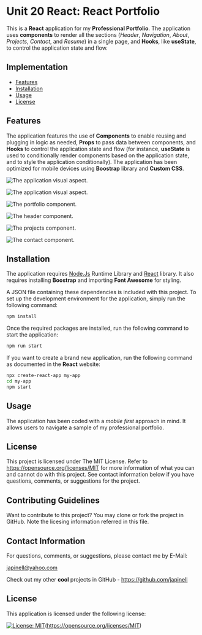 # Unit 20 React: React Portfolio

This is a **React** application for my **Professional Portfolio**. The application uses **components** to render all the sections (_Header_, _Navigation_, _About_, _Projects_, _Contact_, and _Resume_) in a single page, and **Hooks**, like **useState**, to control the application state and flow.

## Implementation

- [Features](#features)
- [Installation](#installation)
- [Usage](#usage)
- [License](#license)

## Features

The application features the use of **Components** to enable reusing and plugging in logic as needed, **Props** to pass data between components, and **Hooks** to control the application state and flow (for instance, **useState** is used to conditionally render components based on the application state, and to style the application conditionally). The application has been optimized for mobile devices using **Boostrap** library and **Custom CSS**.

![The application visual aspect.](./public/assets/images/visual-aspect1.png)

![The application visual aspect.](./public/assets/images/visual-aspect2.png)

![The portfolio component.](./public/assets/images/portfolio-component.png)

![The header component.](./public/assets/images/header-component.png)

![The projects component.](./public/assets/images/projects-component.png)

![The contact component.](./public/assets/images/contact-component.png)

## Installation

The application requires [Node.Js](https://nodejs.org/en/) Runtime Library and [React](https://reactjs.org/) library. It also requires installing **Boostrap** and importing **Font Awesome** for styling.

A JSON file containing these dependencies is included with this project. To set up the development environment for the application, simply run the following command:

```bash
npm install
```

Once the required packages are installed, run the following command to start the application:

```bash
npm run start
```

If you want to create a brand new application, run the following command as documented in the **React** website:

```bash
npx create-react-app my-app
cd my-app
npm start
```

## Usage

The application has been coded with a _mobile first_ approach in mind. It allows users to navigate a sample of my professional portfolio.

## License

This project is licensed under The MIT License. Refer to https://opensource.org/licenses/MIT for more information of what you can and cannot do with this project. See contact information below if you have questions, comments, or suggestions for the project.

## Contributing Guidelines

Want to contribute to this project? You may clone or fork the project in GitHub. Note the licesing information referred in this file.

## Contact Information

For questions, comments, or suggestions, please contact me by E-Mail:

japinell@yahoo.com

Check out my other **cool** projects in GitHub - https://github.com/japinell

## License

This application is licensed under the following license:

[![License: MIT](https://img.shields.io/badge/License-MIT-yellow.svg)](https://opensource.org/licenses/MIT)(https://opensource.org/licenses/MIT)
